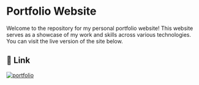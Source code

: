 
# Portfolio Website

Welcome to the repository for my personal portfolio website! This website serves as a showcase of my work and skills across various technologies. You can visit the live version of the site below.
## 🔗 Link
[![portfolio](https://img.shields.io/badge/my_portfolio-000?style=for-the-badge&logo=ko-fi&logoColor=white)](https://jacob-j.com/)

